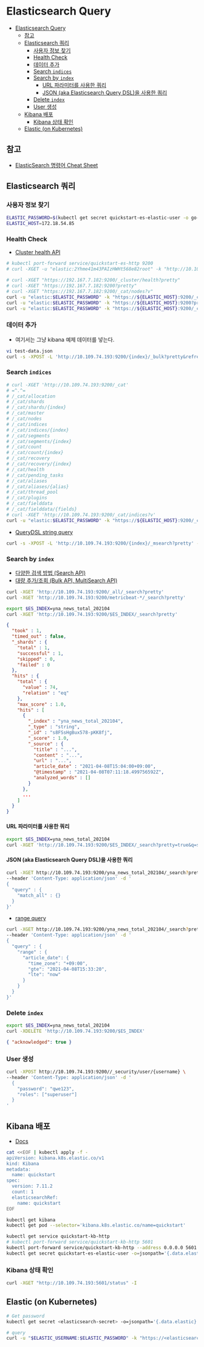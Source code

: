 # Elasticsearch Query

- [Elasticsearch Query](#elasticsearch-query)
  - [참고](#참고)
  - [Elasticsearch 쿼리](#elasticsearch-쿼리)
    - [사용자 정보 찾기](#사용자-정보-찾기)
    - [Health Check](#health-check)
    - [데이터 추가](#데이터-추가)
    - [Search `indices`](#search-indices)
    - [Search by `index`](#search-by-index)
      - [URL 파라미터를 사용한 쿼리](#url-파라미터를-사용한-쿼리)
      - [JSON (aka Elasticsearch Query DSL)을 사용한 쿼리](#json-aka-elasticsearch-query-dsl을-사용한-쿼리)
    - [Delete `index`](#delete-index)
    - [User 생성](#user-생성)
  - [Kibana 배포](#kibana-배포)
    - [Kibana 상태 확인](#kibana-상태-확인)
  - [Elastic (on Kubernetes)](#elastic-on-kubernetes)

## 참고

- [ElasticSearch 명령어 Cheat Sheet](https://www.bmc.com/blogs/elasticsearch-commands/)

## Elasticsearch 쿼리

### 사용자 정보 찾기

```bash
ELASTIC_PASSWORD=$(kubectl get secret quickstart-es-elastic-user -o go-template='{{.data.elastic | base64decode}}')
ELASTIC_HOST=172.18.54.85
```

### Health Check

- [Cluster health API](https://www.elastic.co/guide/en/elasticsearch/reference/7.11/cluster-health.html)

```bash
# kubectl port-forward service/quickstart-es-http 9200
# curl -XGET -u "elastic:2Yhme41m43PAIzHWHt568e82root" -k "http://10.109.74.193:9200"
```

```bash
# curl -XGET "https://192.167.7.182:9200/_cluster/health?pretty"
# curl -XGET "https://192.167.7.182:9200?pretty"
# curl -XGET "https://192.167.7.182:9200/_cat/nodes?v"
curl -u "elastic:$ELASTIC_PASSWORD" -k "https://${ELASTIC_HOST}:9200/_cluster/health?pretty"
curl -u "elastic:$ELASTIC_PASSWORD" -k "https://${ELASTIC_HOST}:9200?pretty"
curl -u "elastic:$ELASTIC_PASSWORD" -k "https://${ELASTIC_HOST}:9200/_cat/nodes?v"
```

### 데이터 추가

- 여기서는 그냥 kibana 예제 데이터를 넣는다.

```bash
vi test-data.json
curl -s -XPOST -L 'http://10.109.74.193:9200/{index}/_bulk?pretty&refresh' -H "Content-Type: application/json" --data-binary "@test-data.json"
```

### Search `indices`

```bash
# curl -XGET 'http://10.109.74.193:9200/_cat'
# =^.^=
# /_cat/allocation
# /_cat/shards
# /_cat/shards/{index}
# /_cat/master
# /_cat/nodes
# /_cat/indices
# /_cat/indices/{index}
# /_cat/segments
# /_cat/segments/{index}
# /_cat/count
# /_cat/count/{index}
# /_cat/recovery
# /_cat/recovery/{index}
# /_cat/health
# /_cat/pending_tasks
# /_cat/aliases
# /_cat/aliases/{alias}
# /_cat/thread_pool
# /_cat/plugins
# /_cat/fielddata
# /_cat/fielddata/{fields}
# curl -XGET 'http://10.109.74.193:9200/_cat/indices?v'
curl -u "elastic:$ELASTIC_PASSWORD" -k "https://${ELASTIC_HOST}:9200/_cat/indices?v"
```

- [QueryDSL string query](https://www.elastic.co/guide/en/elasticsearch/reference/current/query-dsl-query-string-query.html)

```bash
curl -s -XPOST -L 'http://10.109.74.193:9200/{index}/_msearch?pretty' --data-binary "@test-query.json"
```

### Search by `index`

- [다양한 검색 방법 (Search API)](https://victorydntmd.tistory.com/313)
- [대량 추가/조회 (Bulk API, MultiSearch API)](https://victorydntmd.tistory.com/316)

```bash
curl -XGET 'http://10.109.74.193:9200/_all/_search?pretty'
curl -XGET 'http://10.109.74.193:9200/metricbeat-*/_search?pretty'
```

```bash
export $ES_INDEX=yna_news_total_202104
curl -XGET 'http://10.109.74.193:9200/$ES_INDEX/_search?pretty'
```

```json
{
  "took" : 1,
  "timed_out" : false,
  "_shards" : {
    "total" : 1,
    "successful" : 1,
    "skipped" : 0,
    "failed" : 0
  },
  "hits" : {
    "total" : {
      "value" : 74,
      "relation" : "eq"
    },
    "max_score" : 1.0,
    "hits" : [
      {
        "_index" : "yna_news_total_202104",
        "_type" : "string",
        "_id" : "s8FSsHgBux578-pKK8fj",
        "_score" : 1.0,
        "_source" : {
          "title" : "...",
          "content" : "...",
          "url" : "...",
          "article_date" : "2021-04-08T15:04:00+09:00",
          "@timestamp" : "2021-04-08T07:11:18.499756592Z",
          "analyzed_words" : []
        }
      },
      ...
    ]
  }
}
```

#### URL 파라미터를 사용한 쿼리

```bash
export $ES_INDEX=yna_news_total_202104
curl -XGET 'http://10.109.74.193:9200/$ES_INDEX/_search?pretty=true&q=school:Harvard'
```

#### JSON (aka Elasticsearch Query DSL)을 사용한 쿼리

```bash
curl -XGET http://10.109.74.193:9200/yna_news_total_202104/_search?pretty \
--header 'Content-Type: application/json' -d '
{
  "query" : {
    "match_all" : {}
  }
}'
```

- [range query](https://www.elastic.co/guide/en/elasticsearch/reference/current/query-dsl-range-query.html)

```bash
curl -XGET http://10.109.74.193:9200/yna_news_total_202104/_search?pretty \
--header 'Content-Type: application/json' -d '
{
  "query" : {
    "range" : {
      "article_date": {
        "time_zone": "+09:00",
        "gte": "2021-04-08T15:33:20",
        "lte": "now"
      }
    }
  }
}'
```

### Delete `index`

```bash
export $ES_INDEX=yna_news_total_202104
curl -XDELETE 'http://10.109.74.193:9200/$ES_INDEX'
```

```json
{ "acknowledged": true }
```

### User 생성

```bash
curl -XPOST http://10.109.74.193:9200//_security/user/{username} \
--header 'Content-Type: application/json' -d '
  {
    "password": "qwe123",
    "roles": ["superuser"]
  }
'
```

## Kibana 배포

- [Docs](https://www.elastic.co/guide/en/cloud-on-k8s/master/k8s-deploy-kibana.html)

```bash
cat <<EOF | kubectl apply -f -
apiVersion: kibana.k8s.elastic.co/v1
kind: Kibana
metadata:
  name: quickstart
spec:
  version: 7.11.2
  count: 1
  elasticsearchRef:
    name: quickstart
EOF
```

```bash
kubectl get kibana
kubectl get pod --selector='kibana.k8s.elastic.co/name=quickstart'
```

```bash
kubectl get service quickstart-kb-http
# kubectl port-forward service/quickstart-kb-http 5601
kubectl port-forward service/quickstart-kb-http --address 0.0.0.0 5601:5601 &
kubectl get secret quickstart-es-elastic-user -o=jsonpath='{.data.elastic}' | base64 --decode; echo
```

### Kibana 상태 확인

```bash
curl -XGET "http://10.109.74.193:5601/status" -I
```

## Elastic (on Kubernetes)

```bash
# Get password
kubectl get secret <elasticsearch-secret> -o=jsonpath='{.data.elastic}' | base64 --decode; echo

# query
curl -u "$ELASTIC_USERNAME:$ELASTIC_PASSWORD" -k "https://<elasticsearch-http-service>:9200"
```
